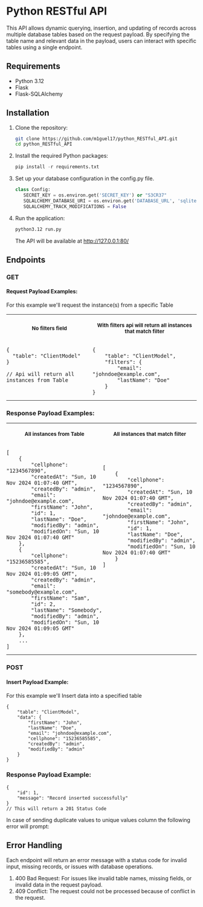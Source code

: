# Python RESTful API

This API allows dynamic querying, insertion, and updating of records across multiple database tables based on the request payload. By specifying the table name and relevant data in the payload, users can interact with specific tables using a single endpoint.

## Requirements

- Python 3.12
- Flask
- Flask-SQLAlchemy

## Installation

1. Clone the repository:
   ```bash
   git clone https://github.com/m1guel17/python_RESTful_API.git
   cd python_RESTful_API
   ```

2. Install the required Python packages:
   ```py
   pip install -r requirements.txt

3. Set up your database configuration in the config.py file.
   ```python
   class Config:
      SECRET_KEY = os.environ.get('SECRET_KEY') or "S3CR37"
      SQLALCHEMY_DATABASE_URI = os.environ.get('DATABASE_URL', 'sqlite:///DATABASE.db')
      SQLALCHEMY_TRACK_MODIFICATIONS = False
   ```

4. Run the application:
   ```bash
   python3.12 run.py
   ```

    The API will be available at http://127.0.0.1:80/

## Endpoints

### **GET**
#### Request Payload Examples:
For this example we'll request the instance(s) from a specific Table
<table>
<tr>
<th align="center" padding="0" width=441px>
<p><small>No filters field</small></p>
</th>
<th align="center" padding="0" width=441px>
<p><small>With filters api will return all instances that match filter</small></p>
</th>
</tr>
<tr>
<td style="padding: 0px;">
  
```jsonc
{
  "table": "ClientModel"
}

// Api will return all instances from Table 

  
```
</td> <td style="padding: 0px;">

```jsonc
{
    "table": "ClientModel",
    "filters": {
        "email": "johndoe@example.com",
        "lastName": "Doe"
    }
}
```
</td>
</tr>
</table>

### Response Payload Examples:

<table>
<tr>
<th align="center" padding="0" width=441px>
<p><small>All instances from Table</small></p>
</th>
<th align="center" padding="0" width=441px>
<p><small>All instances that match filter</small></p>
</th>
</tr>
<tr>
<td style="padding: 0px;">
 
```jsonc
[
    {
        "cellphone": "1234567890",
        "createdAt": "Sun, 10 Nov 2024 01:07:40 GMT",
        "createdBy": "admin",
        "email": "johndoe@example.com",
        "firstName": "John",
        "id": 1,
        "lastName": "Doe",
        "modifiedBy": "admin",
        "modifiedOn": "Sun, 10 Nov 2024 01:07:40 GMT"
    },
    {
        "cellphone": "15236585585",
        "createdAt": "Sun, 10 Nov 2024 01:09:05 GMT",
        "createdBy": "admin",
        "email": "somebody@example.com",
        "firstName": "Sam",
        "id": 2,
        "lastName": "Somebody",
        "modifiedBy": "admin",
        "modifiedOn": "Sun, 10 Nov 2024 01:09:05 GMT"
    },
    ...
]
```
</td> <td style="padding: 0px;">

```jsonc
[
    {
        "cellphone": "1234567890",
        "createdAt": "Sun, 10 Nov 2024 01:07:40 GMT",
        "createdBy": "admin",
        "email": "johndoe@example.com",
        "firstName": "John",
        "id": 1,
        "lastName": "Doe",
        "modifiedBy": "admin",
        "modifiedOn": "Sun, 10 Nov 2024 01:07:40 GMT"
    }
]












``` 
</td>
</tr>
</table>

### **POST**
#### Insert Payload Example:
For this example we'll Insert data into a specified table
```jsonc
{
    "table": "ClientModel",
    "data": {
        "firstName": "John",
        "lastName": "Doe",
        "email": "johndoe@example.com",
        "cellphone": "15236585585",
        "createdBy": "admin",
        "modifiedBy": "admin"
    }
}
```

### Response Payload Example:
```jsonc
{
    "id": 1,
    "message": "Record inserted successfully"
}
// This will return a 201 Status Code
``` 
In case of sending duplicate values to unique values column the following error will prompt:


## Error Handling
Each endpoint will return an error message with a status code for invalid input, missing records, or issues with database operations.
1. 400 Bad Request: For issues like invalid table names, missing fields, or invalid data in the request payload.
2. 409 Conflict: The request could not be processed because of conflict in the request.
